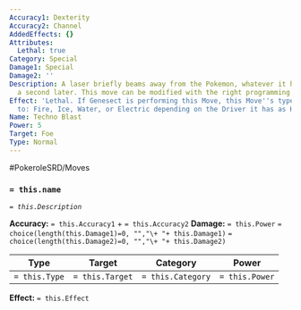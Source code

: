 ```yaml
---
Accuracy1: Dexterity
Accuracy2: Channel
AddedEffects: {}
Attributes:
  Lethal: true
Category: Special
Damage1: Special
Damage2: ''
Description: A laser briefly beams away from the Pokemon, whatever it hits explodes
  a second later. This move can be modified with the right programming of a computer.
Effect: 'Lethal. If Genesect is performing this Move, this Move''s type may change
  to: Fire, Ice, Water, or Electric depending on the Driver it has as Held Item.'
Name: Techno Blast
Power: 5
Target: Foe
Type: Normal
---
```


#PokeroleSRD/Moves

### `= this.name` 
*`= this.Description`*

**Accuracy:** `= this.Accuracy1` + `= this.Accuracy2`
**Damage:** `= this.Power` `= choice(length(this.Damage1)=0, "","\+ "+ this.Damage1)` `= choice(length(this.Damage2)=0, "","\+ "+ this.Damage2)`

| Type          | Target          | Category          | Power          |
| ------------- | --------------- | ----------------  | -------------- |
| `= this.Type` | `= this.Target` | `= this.Category` | `= this.Power` | 

**Effect:** `= this.Effect`